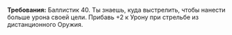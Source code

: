 **Требования:** Баллистик 40.
Ты знаешь, куда выстрелить, чтобы нанести больше урона своей цели. Прибавь +2 к Урону при стрельбе из дистанционного Оружия.